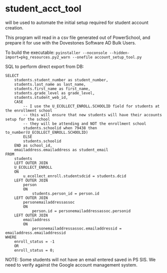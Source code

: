 # student_acct_tool

will be used to automate the initial setup required for student account creation. 

This program will read in a csv file generated out of PowerSchool, 
and prepare it for use with the Dovestones Software AD Bulk Users. 

To build the executable: 
`pyinstaller --noconsole --hidden-import=pkg_resources.py2_warn --onefile account_setup_tool.py`


SQL to perform direct export from DB:
```
SELECT
    students.student_number as student_number,
    students.last_name as last_name,
    students.first_name as first_name,
    students.grade_level as grade_level,
    students.student_web_id,
    CASE 
        -- I use the U_ECOLLECT_ENROLL.SCHOOLID field for students at the enrollment school
        -- this will ensure that new students will have their accounts setup for the school
        -- they will be attending and NOT the enrollment school
        students.schoolid when 79438 then to_number(U_ECOLLECT_ENROLL.SCHOOLID)
        ELSE 
        students.schoolid 
    END as school_id,
    emailaddress.emailaddress as student_email
FROM 
    students
    LEFT OUTER JOIN
    U_ECOLLECT_ENROLL 
    ON
        u_ecollect_enroll.studentsdcid = students.dcid
    LEFT OUTER JOIN
        person
        ON 
            students.person_id = person.id
    LEFT OUTER JOIN 
        personemailaddressassoc
        ON 
            person.id = personemailaddressassoc.personid
    LEFT OUTER JOIN 
        emailaddress
        ON
            personemailaddressassoc.emailaddressid = emailaddress.emailaddressid
WHERE 
    enroll_status = -1 
    OR
    enroll_status = 0;
```



NOTE: Some students will not have an email entered saved in PS SIS.
We need to verify against the Google account management system.


